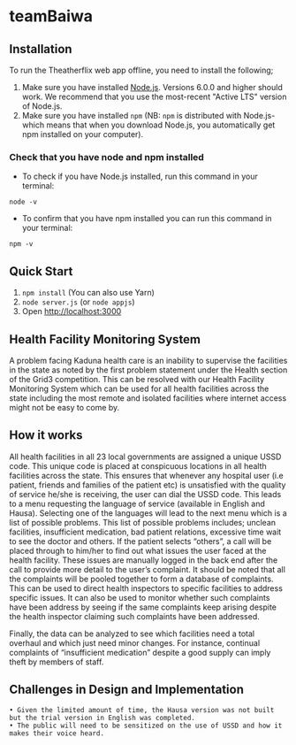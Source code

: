 # teamBaiwa

## Installation
To run the Theatherflix web app offline, you need to install the following;

1. Make sure you have installed [Node.js](https://nodejs.org/en/download/). Versions 6.0.0 and higher should work. We recommend that you use the most-recent "Active LTS" version of Node.js.
2. Make sure you have installed `npm` (NB: `npm` is distributed with Node.js- which means that when you download Node.js, you automatically get npm installed on your computer).   

### Check that you have node and npm installed

- To check if you have Node.js installed, run this command in your terminal:

`node -v`

- To confirm that you have npm installed you can run this command in your terminal:

`npm -v`

## Quick Start

1. `npm install` (You can also use Yarn)
2. `node server.js` (or `node appjs`)
3. Open <http://localhost:3000>


## Health Facility Monitoring System
A problem facing Kaduna health care is an inability to supervise the facilities in the state as noted by the first problem statement under the Health section of the Grid3 competition.
This can be resolved with our Health Facility Monitoring System which can be used for all health facilities across the state including the most remote and isolated facilities where internet access might not be easy to come by.

## How it works
All health facilities in all 23 local governments are assigned a unique USSD code. This unique code is placed at conspicuous locations in all health facilities across the state. This ensures that whenever any hospital user (i.e patient, friends and families of the patient etc) is unsatisfied with the quality of service he/she is receiving, the user can dial the USSD code.
This leads to a menu requesting the language of service (available in English and Hausa). Selecting one of the languages will lead to the next menu which is a list of possible problems. This list of possible problems includes; unclean facilities, insufficient medication, bad patient relations, excessive time wait to see the doctor and others. 
If the patient selects “others”, a call will be placed through to him/her to find out what issues the user faced at the health facility. These issues are manually logged in the back end after the call to provide more detail to the user’s complaint.
It should be noted that all the complaints will be pooled together to form a database of complaints. This can be used to direct health inspectors to specific facilities to address specific issues. It can also be used to monitor whether such complaints have been address by seeing if the same complaints keep arising despite the health inspector claiming such complaints have been addressed.

Finally, the data can be analyzed to see which facilities need a total overhaul and which just need minor changes. For instance, continual complaints of “insufficient medication” despite a good supply can imply theft by members of staff.


## Challenges in Design and Implementation
    • Given the limited amount of time, the Hausa version was not built but the trial version in English was completed.
    • The public will need to be sensitized on the use of USSD and how it makes their voice heard.

